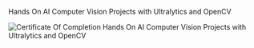 Hands On AI Computer Vision Projects with Ultralytics and OpenCV

![Certificate Of Completion Hands On AI Computer Vision Projects with Ultralytics and OpenCV](https://github.com/user-attachments/assets/f4c2a06b-7088-4220-8564-5e221dc9ad2c)
